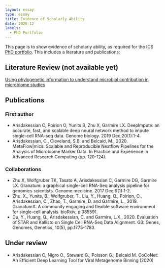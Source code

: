 ```yaml
---
layout: essay
type: essay
title: Evidence of Scholarly Ability
date: 2020-12
labels:
  - PhD Portfolio
---
```


This page is to show evidence of scholarly ability, as required for the ICS [PhD portfolio](http://www.ics.hawaii.edu/academics/graduate-degree-programs/ph-d-in-ics/#phd-portfolio). This includes a literature and publications:

## Literature Review (not available yet)

[Using phylogenetic information to understand microbial contribution in microbiome studies](https://puumanamana.github.io/essays/literature-review.pdf)

## Publications

### First author
- Arisdakessian C, Poirion O, Yunits B, Zhu X, Garmire LX. DeepImpute:
  an accurate, fast, and scalable deep neural network method to impute
  single-cell RNA-seq data. Genome biology. 2019 Dec;20(1):1-4.
- Arisdakessian, C., Cleveland, S.B. and Belcaid,
  M., 2020. MetaFlow|mics: Scalable and Reproducible Nextflow
  Pipelines for the Analysis of Microbiome Marker Data. In Practice
  and Experience in Advanced Research Computing (pp. 120-124).
  
### Collaborations
- Zhu X, Wolfgruber TK, Tasato A, Arisdakessian C, Garmire DG, Garmire
  LX. Granatum: a graphical single-cell RNA-Seq analysis pipeline for
  genomics scientists. Genome medicine. 2017 Dec;9(1):1-2.
- Zhu, X., Yunits, B., Wolfgruber, T., Liu, Y., Huang, Q., Poirion,
  O., Arisdakessian, C., Zhao, T., Garmire, D. and Garmire,
  L., 2019. GranatumX: A community engaging and flexible software
  environment for single-cell analysis. bioRxiv, p.385591.
- Du, Y., Huang, Q., Arisdakessian, C. and Garmire,
  L.X., 2020. Evaluation of STAR and Kallisto on Single Cell RNA-Seq
  Data Alignment. G3: Genes, Genomes, Genetics, 10(5), pp.1775-1783.

## Under review
- Arisdakessian C, Nigro O., Steward G., Poisson G., Belcaid
  M. CoCoNet: An Efficient Deep Learning Tool for Viral Metagenome
  Binning (2020)

